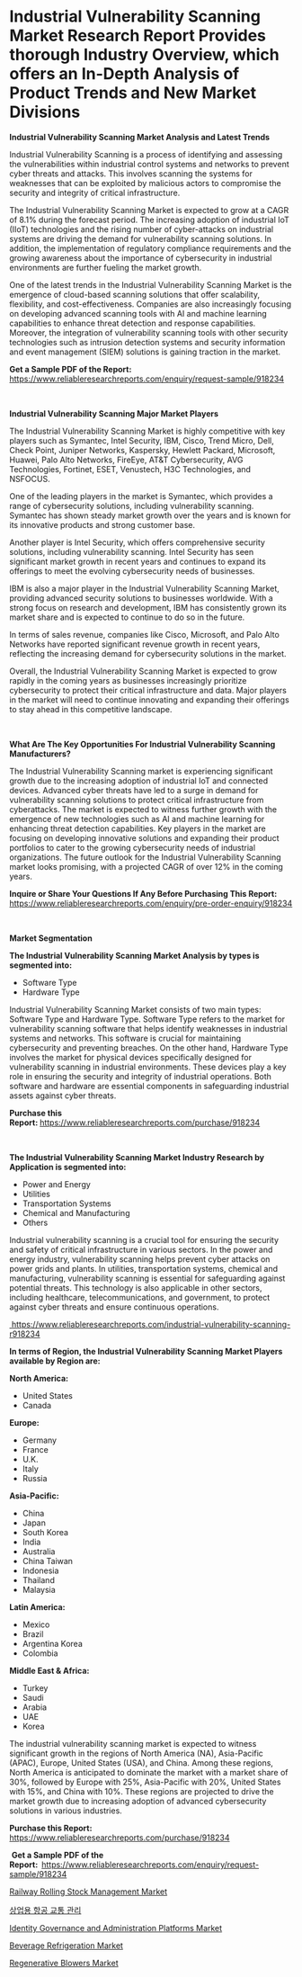 <p><h1>Industrial Vulnerability Scanning Market Research Report Provides thorough Industry Overview, which offers an In-Depth Analysis of Product Trends and New Market Divisions</h1></p><p><strong>Industrial Vulnerability Scanning Market Analysis and Latest Trends</strong></p>
<p><p>Industrial Vulnerability Scanning is a process of identifying and assessing the vulnerabilities within industrial control systems and networks to prevent cyber threats and attacks. This involves scanning the systems for weaknesses that can be exploited by malicious actors to compromise the security and integrity of critical infrastructure.</p><p>The Industrial Vulnerability Scanning Market is expected to grow at a CAGR of 8.1% during the forecast period. The increasing adoption of industrial IoT (IIoT) technologies and the rising number of cyber-attacks on industrial systems are driving the demand for vulnerability scanning solutions. In addition, the implementation of regulatory compliance requirements and the growing awareness about the importance of cybersecurity in industrial environments are further fueling the market growth.</p><p>One of the latest trends in the Industrial Vulnerability Scanning Market is the emergence of cloud-based scanning solutions that offer scalability, flexibility, and cost-effectiveness. Companies are also increasingly focusing on developing advanced scanning tools with AI and machine learning capabilities to enhance threat detection and response capabilities. Moreover, the integration of vulnerability scanning tools with other security technologies such as intrusion detection systems and security information and event management (SIEM) solutions is gaining traction in the market.</p></p>
<p><strong>Get a Sample PDF of the Report:&nbsp;</strong> <a href="https://www.reliableresearchreports.com/enquiry/request-sample/918234">https://www.reliableresearchreports.com/enquiry/request-sample/918234</a></p>
<p>&nbsp;</p>
<p><strong>Industrial Vulnerability Scanning Major Market Players</strong></p>
<p><p>The Industrial Vulnerability Scanning Market is highly competitive with key players such as Symantec, Intel Security, IBM, Cisco, Trend Micro, Dell, Check Point, Juniper Networks, Kaspersky, Hewlett Packard, Microsoft, Huawei, Palo Alto Networks, FireEye, AT&T Cybersecurity, AVG Technologies, Fortinet, ESET, Venustech, H3C Technologies, and NSFOCUS.</p><p>One of the leading players in the market is Symantec, which provides a range of cybersecurity solutions, including vulnerability scanning. Symantec has shown steady market growth over the years and is known for its innovative products and strong customer base.</p><p>Another player is Intel Security, which offers comprehensive security solutions, including vulnerability scanning. Intel Security has seen significant market growth in recent years and continues to expand its offerings to meet the evolving cybersecurity needs of businesses.</p><p>IBM is also a major player in the Industrial Vulnerability Scanning Market, providing advanced security solutions to businesses worldwide. With a strong focus on research and development, IBM has consistently grown its market share and is expected to continue to do so in the future.</p><p>In terms of sales revenue, companies like Cisco, Microsoft, and Palo Alto Networks have reported significant revenue growth in recent years, reflecting the increasing demand for cybersecurity solutions in the market.</p><p>Overall, the Industrial Vulnerability Scanning Market is expected to grow rapidly in the coming years as businesses increasingly prioritize cybersecurity to protect their critical infrastructure and data. Major players in the market will need to continue innovating and expanding their offerings to stay ahead in this competitive landscape.</p></p>
<p>&nbsp;</p>
<p><strong>What Are The Key Opportunities For Industrial Vulnerability Scanning Manufacturers?</strong></p>
<p><p>The Industrial Vulnerability Scanning market is experiencing significant growth due to the increasing adoption of industrial IoT and connected devices. Advanced cyber threats have led to a surge in demand for vulnerability scanning solutions to protect critical infrastructure from cyberattacks. The market is expected to witness further growth with the emergence of new technologies such as AI and machine learning for enhancing threat detection capabilities. Key players in the market are focusing on developing innovative solutions and expanding their product portfolios to cater to the growing cybersecurity needs of industrial organizations. The future outlook for the Industrial Vulnerability Scanning market looks promising, with a projected CAGR of over 12% in the coming years.</p></p>
<p><strong>Inquire or Share Your Questions If Any Before Purchasing This Report:</strong> <a href="https://www.reliableresearchreports.com/enquiry/pre-order-enquiry/918234">https://www.reliableresearchreports.com/enquiry/pre-order-enquiry/918234</a></p>
<p>&nbsp;</p>
<p><strong>Market Segmentation</strong></p>
<p><strong>The Industrial Vulnerability Scanning Market Analysis by types is segmented into:</strong></p>
<p><ul><li>Software Type</li><li>Hardware Type</li></ul></p>
<p><p>Industrial Vulnerability Scanning Market consists of two main types: Software Type and Hardware Type. Software Type refers to the market for vulnerability scanning software that helps identify weaknesses in industrial systems and networks. This software is crucial for maintaining cybersecurity and preventing breaches. On the other hand, Hardware Type involves the market for physical devices specifically designed for vulnerability scanning in industrial environments. These devices play a key role in ensuring the security and integrity of industrial operations. Both software and hardware are essential components in safeguarding industrial assets against cyber threats.</p></p>
<p><strong>Purchase this Report:&nbsp;</strong><a href="https://www.reliableresearchreports.com/purchase/918234">https://www.reliableresearchreports.com/purchase/918234</a></p>
<p>&nbsp;</p>
<p><strong>The Industrial Vulnerability Scanning Market Industry Research by Application is segmented into:</strong></p>
<p><ul><li>Power and Energy</li><li>Utilities</li><li>Transportation Systems</li><li>Chemical and Manufacturing</li><li>Others</li></ul></p>
<p><p>Industrial vulnerability scanning is a crucial tool for ensuring the security and safety of critical infrastructure in various sectors. In the power and energy industry, vulnerability scanning helps prevent cyber attacks on power grids and plants. In utilities, transportation systems, chemical and manufacturing, vulnerability scanning is essential for safeguarding against potential threats. This technology is also applicable in other sectors, including healthcare, telecommunications, and government, to protect against cyber threats and ensure continuous operations.</p></p>
<p><a href="https://www.reliableresearchreports.com/industrial-vulnerability-scanning-r918234">&nbsp;https://www.reliableresearchreports.com/industrial-vulnerability-scanning-r918234</a></p>
<p><strong>In terms of Region, the Industrial Vulnerability Scanning Market Players available by Region are:</strong></p>
<p>
    <p> <strong> North America: </strong>
        <ul>
            <li>United States</li>
            <li>Canada</li>
        </ul>
        </p> 
    <p> <strong> Europe: </strong>
        <ul>
            <li>Germany</li>
            <li>France</li>
            <li>U.K.</li>
            <li>Italy</li>
            <li>Russia</li>
        </ul>
        </p> 
    <p> <strong> Asia-Pacific: </strong>
        <ul>
            <li>China</li>
            <li>Japan</li>
            <li>South Korea</li>
            <li>India</li>
            <li>Australia</li>
            <li>China Taiwan</li>
            <li>Indonesia</li>
            <li>Thailand</li>
            <li>Malaysia</li>
        </ul>
        </p> 
    <p> <strong> Latin America: </strong>
        <ul>
            <li>Mexico</li>
            <li>Brazil</li>
            <li>Argentina Korea</li>
            <li>Colombia</li>
        </ul>
        </p> 
    <p> <strong> Middle East & Africa: </strong>
        <ul>
            <li>Turkey</li>
            <li>Saudi</li>
            <li>Arabia</li>
            <li>UAE</li>
            <li>Korea</li>
        </ul>
    </p>
    </p>
<p><p>The industrial vulnerability scanning market is expected to witness significant growth in the regions of North America (NA), Asia-Pacific (APAC), Europe, United States (USA), and China. Among these regions, North America is anticipated to dominate the market with a market share of 30%, followed by Europe with 25%, Asia-Pacific with 20%, United States with 15%, and China with 10%. These regions are projected to drive the market growth due to increasing adoption of advanced cybersecurity solutions in various industries.</p></p>
<p><strong>Purchase this Report: </strong><a href="https://www.reliableresearchreports.com/purchase/918234">https://www.reliableresearchreports.com/purchase/918234</a></p>
<p>&nbsp;<strong>Get a Sample PDF of the Report:&nbsp;&nbsp;</strong><a href="https://www.reliableresearchreports.com/enquiry/request-sample/918234">https://www.reliableresearchreports.com/enquiry/request-sample/918234</a></p>
<p><strong></strong></p>
<p><p><a href="https://github.com/jodemen/Market-Research-Report-List-4/blob/main/railway-rolling-stock-management-market.md">Railway Rolling Stock Management Market</a></p><p><a href="https://github.com/vseigx30c9a1j/Market-Research-Report-List-4/blob/main/965830481993.md">상업용 항공 교통 관리</a></p><p><a href="https://github.com/RyleeBauch2023/Market-Research-Report-List-2/blob/main/identity-governance-and-administration-platforms-market.md">Identity Governance and Administration Platforms Market</a></p><p><a href="https://medium.com/@ryan.wilson8778/beverage-refrigeration-market-report-by-product-type-under-counter-baverage-74e989889fb6">Beverage Refrigeration Market</a></p><p><a href="https://medium.com/@keith.sutherland8067/regenerative-blowers-market-industry-trends-and-forecast-for-period-from-2024-to-2031-899ab95689f9">Regenerative Blowers Market</a></p></p>